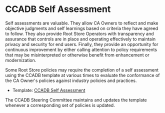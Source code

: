# CCADB Self Assessment #

Self assessments are valuable. They allow CA Owners to reflect and make objective judgments and self learnings based on criteria they have agreed to follow. They also provide Root Store Operators with transparency and assurance that controls are in place and operating effectively to maintain privacy and security for end users. Finally, they provide an opportunity for continuous improvement by either calling attention to policy requirements that may be misinterpreted or otherwise benefit from enhancement or modernization.

Some Root Store policies may require the completion of a self assessment using the CCADB template at various times to evaluate the conformance of the CA Owner's policies against industry policies and practices. 

* Template: [CCADB Self Assessment](https://docs.google.com/spreadsheets/d/1ahHjFP74rgrNJExTd1molihw6UBJ0zAVs12hNGKG56g/edit?usp=sharing)

The CCADB Steering Committee maintains and updates the template whenever a corresponding set of policies is updated.
